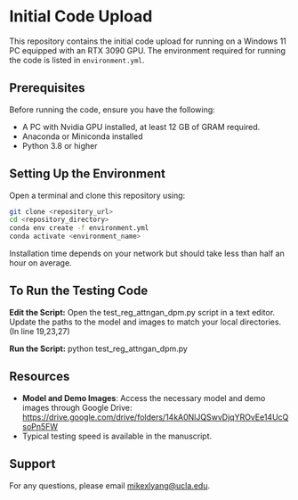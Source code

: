 # Initial Code Upload

This repository contains the initial code upload for running on a Windows 11 PC equipped with an RTX 3090 GPU. The environment required for running the code is listed in `environment.yml`.

## Prerequisites

Before running the code, ensure you have the following:
- A PC with Nvidia GPU installed, at least 12 GB of GRAM required.
- Anaconda or Miniconda installed
- Python 3.8 or higher

## Setting Up the Environment

 Open a terminal and clone this repository using:
   ```bash
   git clone <repository_url>
   cd <repository_directory>
   conda env create -f environment.yml
   conda activate <environment_name>
  ```
Installation time depends on your network but should take less than half an hour on average.
  

## To Run the Testing Code

**Edit the Script:**
Open the test_reg_attngan_dpm.py script in a text editor. Update the paths to the model and images to match your local directories.
(In line 19,23,27)

**Run the Script:**
python test_reg_attngan_dpm.py

## Resources
- **Model and Demo Images**: Access the necessary model and demo images through Google Drive: https://drive.google.com/drive/folders/14kA0NlJQSwvDjqYROvEe14UcQsoPn5FW
- Typical testing speed is available in the manuscript.

## Support

For any questions, please email [mikexlyang@ucla.edu](mailto:mikexlyang@ucla.edu).
